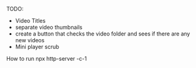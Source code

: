 

TODO:

- Video Titles
- separate video thumbnails
- create a button that checks the video folder and sees if there are any new videos
- Mini player scrub



How to run
npx http-server -c-1
